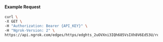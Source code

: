 <!-- Code generated for API Clients. DO NOT EDIT. -->

#### Example Request

```bash
curl \
-X GET \
-H "Authorization: Bearer {API_KEY}" \
-H "Ngrok-Version: 2" \
https://api.ngrok.com/edges/https/edghts_2uOVXni3IQh685VsIXh8V6Ed53U/routes/edghtsrt_2uOVXmhyLQOOHZvixHu065cuU89/response_headers
```
